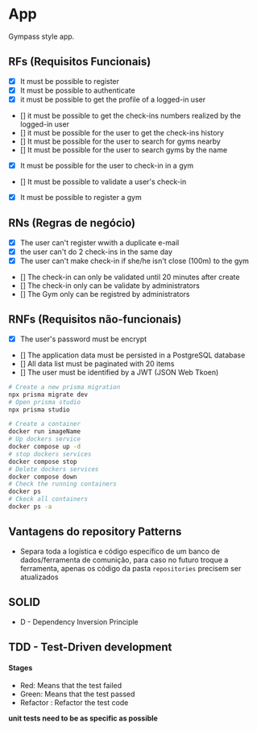 # App

Gympass style app.

## RFs (Requisitos Funcionais)

- [x] It must be possible to register
- [x] It must be possible to authenticate
- [x] it must be possible to get the profile of a logged-in user
- [] it must be possible to get the check-ins numbers realized by the logged-in user
- [] it must be possible for the user to get the check-ins history
- [] It must be possible for the user to search for gyms nearby
- [] It must be possible for the user to search gyms by the name
- [x] It must be possible for the user to check-in in a gym
- [] It must be possible to validate a user's check-in
- [x] It must be possible to register a gym

## RNs (Regras de negócio)

- [x] The user can't register wwith a duplicate e-mail
- [x] the user can't do 2 check-ins in the same day
- [x] The user can't make check-in if she/he isn't close (100m) to the gym
- [] The check-in can only be validated until 20 minutes after create
- [] The check-in only can be validate by administrators
- [] The Gym only can be registred by administrators

## RNFs (Requisitos não-funcionais)

- [x] The user's password must be encrypt
- [] The application data must be persisted in a PostgreSQL database
- [] All data list must be paginated with 20 items
- [] The user must be identified by a JWT (JSON Web Tkoen)

```sh
# Create a new prisma migration
npx prisma migrate dev
# Open prisma studio
npx prisma studio

# Create a container
docker run imageName
# Up dockers service
docker compose up -d
# stop dockers services
docker compose stop
# Delete dockers services
docker compose down
# Check the running containers
docker ps
# Ckeck all containers
docker ps -a
```

## Vantagens do repository Patterns

- Separa toda a logística e código específico de um banco de dados/ferramenta de comunição, para caso no futuro troque a ferramenta, apenas os código da pasta `repositories` precisem ser atualizados

## SOLID

- D - Dependency Inversion Principle

## TDD - Test-Driven development

#### Stages

- Red: Means that the test failed
- Green: Means that the test passed
- Refactor : Refactor the test code
  <br>

**unit tests need to be as specific as possible**

